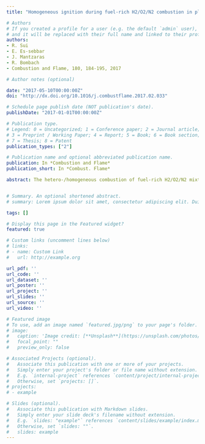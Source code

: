 ```yaml
---
title: "Homogeneous ignition during fuel-rich H2/O2/N2 combustion in platinum-coated channels at elevated pressures"

# Authors
# If you created a profile for a user (e.g. the default `admin` user), write the username (folder name) here 
# and it will be replaced with their full name and linked to their profile.
authors:
- R. Sui
- E. Es-sebbar
- J. Mantzaras
- R. Bombach
- Combustion and Flame, 180, 184-195, 2017

# Author notes (optional)

date: "2017-05-10T00:00:00Z"
doi: "http://dx.doi.org/10.1016/j.combustflame.2017.02.033"

# Schedule page publish date (NOT publication's date).
publishDate: "2017-01-01T00:00:00Z"

# Publication type.
# Legend: 0 = Uncategorized; 1 = Conference paper; 2 = Journal article;
# 3 = Preprint / Working Paper; 4 = Report; 5 = Book; 6 = Book section;
# 7 = Thesis; 8 = Patent
publication_types: ["2"]

# Publication name and optional abbreviated publication name.
publication: In *Combustion and Flame*
publication_short: In *Combust. Flame*

abstract: The hetero-/homogeneous combustion of fuel-rich H2/O2/N2 mixtures (equivalence ratios φ = 2.5-6.5) was investigated experimentally and numerically in a platinum-coated channel at pressures p = 1-14 bar. One-dimensional Raman measurements of major gas-phase species concentrations over the catalyst boundary layer assessed the heterogeneous combustion processes, while planar laser induced fluorescence (LIF) of OH at pressures below ∼5 bar and of hot-O2 at pressures above ∼5 bar (wherein OH-LIF was not applicable) determined the onset of homogeneous ignition. Simulations were carried out using a 2-D code with detailed hetero-/homogeneous chemical reaction schemes and transport. Both Raman measurements and numerical simulations attested a transport-limited catalytic conversion of the deficient O2 reactant over the gas-phase induction zones. The agreement between measured and predicted homogeneous ignition distances was better than 12%, thus establishing the aptness of the employed hetero/homogeneous chemical reaction mechanisms. Analytical homogeneous ignition criteria revealed that the catalytic reaction pathway introduced a scaling factor 1/p to the homogeneous ignition distances. This outcome, in conjunction with the intricate pressure dependence of the gaseous ignition chemistry of hydrogen, yielded shorter homogeneous ignition distances at 14 bar compared to 1 bar. The practical implication for gas turbine burners utilizing the catalytic-rich/gaseous-lean combustion concept was that the high operating pressures of such systems promoted the onset of homogeneous ignition within the catalytic module. Sensitivity analysis has finally identified the key catalytic and gaseous reactions affecting homogeneous ignition.


# Summary. An optional shortened abstract.
# summary: Lorem ipsum dolor sit amet, consectetur adipiscing elit. Duis posuere tellus ac convallis placerat. Proin tincidunt magna sed ex sollicitudin condimentum.

tags: []

# Display this page in the Featured widget?
featured: true

# Custom links (uncomment lines below)
# links:
# - name: Custom Link
#   url: http://example.org

url_pdf: ''
url_code: ''
url_dataset: ''
url_poster: ''
url_project: ''
url_slides: ''
url_source: ''
url_video: ''

# Featured image
# To use, add an image named `featured.jpg/png` to your page's folder. 
# image:
#   caption: 'Image credit: [**Unsplash**](https://unsplash.com/photos/pLCdAaMFLTE)'
#   focal_point: ""
#   preview_only: false

# Associated Projects (optional).
#   Associate this publication with one or more of your projects.
#   Simply enter your project's folder or file name without extension.
#   E.g. `internal-project` references `content/project/internal-project/index.md`.
#   Otherwise, set `projects: []`.
# projects:
# - example

# Slides (optional).
#   Associate this publication with Markdown slides.
#   Simply enter your slide deck's filename without extension.
#   E.g. `slides: "example"` references `content/slides/example/index.md`.
#   Otherwise, set `slides: ""`.
#   slides: example
---
```

